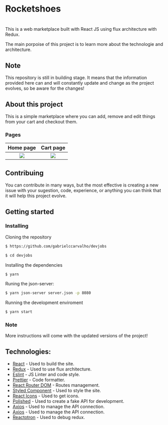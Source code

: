 # Rocketshoes

#

This is a web marketplace built with React JS using flux architecture with Redux.

The main porpoise of this project is to learn more about the technologie and architecture.

## Note

This repository is still in building stage. It means that the information provided here can and will constantly update and change as the project evolves, so be aware for the changes!

## About this project

This is a simple marketplace where you can add, remove and edit things from your cart and checkout them.

### Pages


Home page                                      | Cart page
:-------------------------:                    | :-------------------------:
<img src="https://i.imgur.com/kXpEHOz.png" />  |  <img src="https://i.imgur.com/YPNRY6R.png" />


## Contribuing

You can contribute in many ways, but the most effective is creating a new issue with your sugestion, code, experience, or anything you can think that it will help this project evolve.

## Getting started

### Installing

Cloning the repository

```bash
$ https://github.com/gabrielccarvalho/devjobs
```

```bash
$ cd devjobs
```

Installing the dependencies

```bash
$ yarn
```

Runing the json-server:

```bash
$ yarn json-server server.json -p 8080
```

Running the development enviroment

```bash
$ yarn start
```

### Note

More instructions will come with the updated versions of the project!

## Technologies:

- [React](https://reactjs.org/) - Used to build the site.
- [Redux](https://redux.js.org/) - Used to use flux architecture.
- [Eslint](https://eslint.org/) - JS Linter and code style.
- [Prettier](https://github.com/prettier/prettier) - Code formatter.
- [React Router DOM](https://reacttraining.com/react-router/web/guides/quick-start) - Routes management.
- [Styled Component](https://www.styled-components.com/) - Used to style the site.
- [React Icons](https://www.npmjs.com/package/react-icons) - Used to get icons.
- [Polished](https://polished.js.org) - Used to create a fake API for development.
- [Axios](https://github.com/axios/axios) - Used to manage the API connection.
- [Axios](https://github.com/axios/axios) - Used to manage the API connection.
- [Reactotron](https://github.com/infinitered/reactotron) - Used to debug redux.
